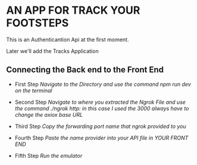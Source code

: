 # AN APP FOR TRACK YOUR FOOTSTEPS

This is an Authenticantion Api at the first moment. 

Later we'll add the Tracks Application 


## Connecting the Back end to the Front End 

* First Step
_Navigate to the Directory and use the command npm run dev on the terminal_

* Second Step 
_Navigate to where you extracted the Ngrok File and use the command ./ngrok http: <the port that you selected on the backend> in this case I used the 3000 always have to change the axiox base URL_ 

* Third Step 
_Copy the forwarding port name that ngrok provided to you_

* Fourth Step 
_Paste the name provider into your API file in YOUR FRONT END_

* Fifth Step 
_Run the emulator_ 

